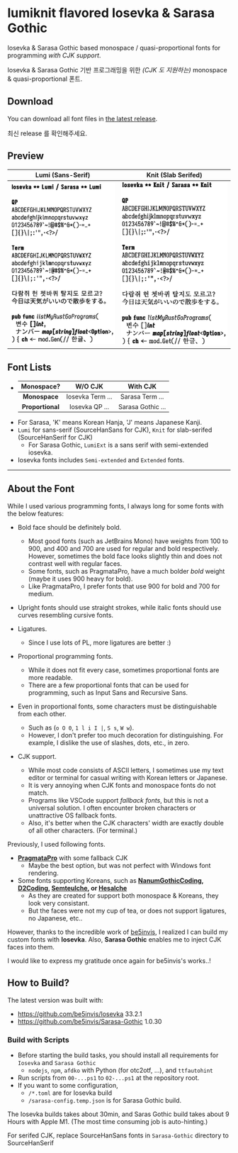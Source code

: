 # lumiknit flavored Iosevka & Sarasa Gothic

Iosevka & Sarasa Gothic based monospace / quasi-proportional fonts for programming *with CJK support*.

Iosevka & Sarasa Gothic 기반 프로그래밍을 위한 *(CJK 도 지원하는)* monospace & quasi-proportional 폰트.

## Download

You can download all font files in [the latest release](https://github.com/lumiknit/iosevka-lumi/releases/latest).

최신 release 를 확인해주세요.

## Preview

| Lumi (Sans-Serif) | Knit (Slab Serifed) |
| :-: | :-: |
| ![Lumi preview](/lumi.jpg) | ![Knit preview](/knit.jpg) |

## Font Lists

- | Monospace? | W/O CJK | With CJK |
  | :-: | :-: | :-: |
  | **Monospace** | Iosevka Term ... | Sarasa Term ... |
  | **Proportional** | Iosevka QP ... | Sarasa Gothic ... |
- For Sarasa, 'K' means Korean Hanja, 'J' means Japanese Kanji.
- `Lumi` for sans-serif (SourceHanSans for CJK), `Knit` for slab-serifed (SourceHanSerif for CJK)
  - For Sarasa Gothic, `LumiExt` is a sans serif with semi-extended iosevka.
- Iosevka fonts includes `Semi-extended` and `Extended` fonts.

---

## About the Font

While I used various programming fonts, I always long for some fonts with the below features:

- Bold face should be definitely bold.
  - Most good fonts (such as JetBrains Mono) have weights from 100 to 900, and 400 and 700 are used for regular and bold respectively. However, sometimes the bold face looks slightly thin and does not contrast well with regular faces.
  - Some fonts, such as PragmataPro, have a much bolder *bold* weight (maybe it uses 900 heavy for bold).
  - Like PragmataPro, I prefer fonts that use 900 for bold and 700 for medium.
  
- Upright fonts should use straight strokes, while italic fonts should use curves resembling cursive fonts.

- Ligatures.
  - Since I use lots of PL, more ligatures are better :)

- Proportional programming fonts.
  - While it does not fit every case, sometimes proportional fonts are more readable.
  - There are a few proportional fonts that can be used for programming, such as Input Sans and Recursive Sans.

- Even in proportional fonts, some characters must be distinguishable from each other.
  - Such as (`o O 0`, `1 l i I |`, `S s`, `W w`).
  - However, I don't prefer too much decoration for distinguishing. For example, I dislike the use of slashes, dots, etc., in zero.

- CJK support.
  - While most code consists of ASCII letters, I sometimes use my text editor or terminal for casual writing with Korean letters or Japanese.
  - It is very annoying when CJK fonts and monospace fonts do not match.
  - Programs like VSCode support *fallback fonts*, but this is not a universal solution. I often encounter broken characters or unattractive OS fallback fonts.
  - Also, it's better when the CJK characters' width are exactly double of all other characters. (For terminal.)

Previously, I used following fonts.

- **[PragmataPro](https://fsd.it/shop/fonts/pragmatapro/)** with some fallback CJK
  - Maybe the best option, but was not perfect with Windows font rendering.
- Some fonts supporting Koreans, such as
  **[NanumGothicCoding](https://github.com/naver/nanumfont),
  [D2Coding](https://github.com/naver/d2codingfont),
  [Semteulche](https://eastriverlee.itch.io/semteulche),
  or [Hesalche](https://eastriverlee.itch.io/hesalche)**
  - As they are created for support both monospace & Koreans, they look very consistant.
  - But the faces were not my cup of tea, or does not support ligatures, no Japanese, etc..

However, thanks to the incredible work of [be5invis](https://github.com/be5invis),
I realized I can build my custom fonts with **Iosevka**. Also, **Sarasa Gothic** enables me to inject CJK faces into them.

I would like to express my gratitude once again for be5invis's works..!

## How to Build?

The latest version was built with:

- https://github.com/be5invis/Iosevka 33.2.1
- https://github.com/be5invis/Sarasa-Gothic 1.0.30

### Build with Scripts

- Before starting the build tasks, you should install all requirements for `Iosevka` and `Sarasa Gothic`
  - `nodejs`, `npm`, `afdko` with Python (for otc2otf, ...), and `ttfautohint`
- Run scripts from `00-...ps1` to `02-...ps1` at the repository root.
- If you want to some configuration,
  - `/*.toml` are for Iosevka build
  - `/sarasa-config.temp.json` is for Sarasa Gothic build.

The Iosevka builds takes about 30min, and Saras Gothic build takes about 9 Hours with Apple M1.
(The most time consuming job is auto-hinting.)

For serifed CJK, replace SourceHanSans fonts in `Sarasa-Gothic` directory to SourceHanSerif
